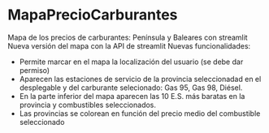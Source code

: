 # MapaPrecioCarburantes
Mapa de los precios de carburantes: Península y Baleares con streamlit
Nueva versión del mapa con la API de streamlit
Nuevas funcionalidades:
  - Permite marcar en el mapa la localización del usuario (se debe dar permiso)
  - Aparecen las estaciones de servicio de la provincia seleccionadad en el desplegable y del carburante selecionado: Gas 95, Gas 98, Diésel.
  - En la parte inferior del mapa aparecen las 10 E.S. más baratas en la provincia y combustibles seleccionados.
  - Las provincias se colorean en función del precio medio del combustible seleccionado
